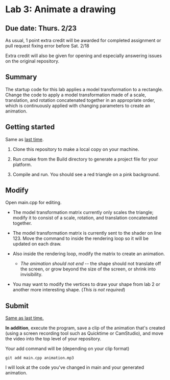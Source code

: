 # Lab 3: Animate a drawing

## Due date: Thurs. 2/23

As usual, 1 point extra credit will be awarded for completed assignment or pull request fixing error before Sat. 2/18

Extra credit will also be given for opening and especially answering issues on the original repository.

## Summary

The startup code for this lab applies a model transformation to a rectangle. Change the code to apply a model transformation made of a scale, translation, and rotation concatenated together in an appropriate order, which is continuously applied with changing parameters to create an animation.

## Getting started

Same as [last time](https://cisc3620.github.io/docs/submissions.html). 

1. Clone this repository to make a local copy on your machine.

2. Run cmake from the Build directory to generate a project file for your platform.

3. Compile and run.
   You should see a red triangle on a pink background.

## Modify

Open main.cpp for editing. 

* The model transformation matrix currently only scales the triangle; modify it to consist of a scale, rotation, and translation concatenated together.

* The model transformation matrix is currently sent to the shader on line 123. Move the command to inside the rendering loop so it will be updated on each draw.

* Also inside the rendering loop, modify the matrix to create an animation.

   * *The animation should not end* -- the shape should not translate off the screen, or grow beyond the size of the screen, or shrink into invisibility.

* You may want to modify the vertices to draw your shape from lab 2 or another more interesting shape. (*This is not required*)

## Submit

[Same as last time.](https://cisc3620.github.io/docs/submissions.html)

**In addition**, execute the program, save a clip of the animation that's created (using a screen recording tool such as Quicktime or CamStudio), and move the video into the top level of your repository.

Your add command will be (depending on your clip format)

```git add main.cpp animation.mp3```

I will look at the code you've changed in main and your generated animation.
